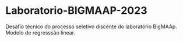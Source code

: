 # Laboratorio-BIGMAAP-2023
Desafio técnico do processo seletivo discente do laboratório BigMAAp. Modelo de regresssão linear.
